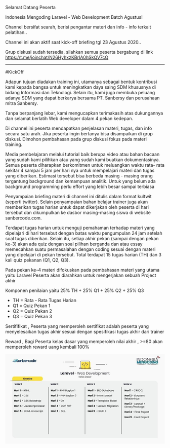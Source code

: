 Selamat Datang Peserta 

Indonesia Mengoding Laravel -  Web Development Batch Agustus!

Channel bersifat searah, berisi pengantar materi dan info - info terkait pelatihan..

Channel ini akan aktif saat kick-off briefing tgl 23 Agustus 2020..

Grup diskusi sudah tersedia, silahkan semua peserta bergabung di link 
https://t.me/joinchat/N26HyhxzKBrIA0hSkQV7cQ

----

#KickOff 

Adapun tujuan diadakan training ini, utamanya sebagai bentuk kontribusi kami
kepada bangsa untuk meningkatkan daya saing SDM khususnya di bidang Informasi dan Teknologi. Selain itu, kami juga membuka peluang adanya SDM yang dapat berkarya bersama PT. Sanbersy dan perusahaan mitra Sanbersy.

Tanpa berpanjang lebar, kami mengucapkan terimakasih atas dukungannya dan selamat berlatih Web developer dalam 4 pekan kedepan.

Di channel ini peserta mendapatkan penjelasan materi, tugas, dan info secara satu arah. Jika peserta ingin bertanya bisa disampaikan di grup diskusi. Dimohon pembahasan pada grup diskusi fokus pada materi training.

Media pembelajaran melalui tutorial baik berupa video atau bahan bacaan yang sudah kami pilihkan atau yang sudah kami buatkan dokumentasinya. Semua peserta diharapkan berkomitmen untuk meluangkan waktu rata- rata sekitar 4 sampai 5 jam  per hari nya untuk mempelajari materi dan tugas yang diberikan. Estimasi tersebut bisa berbeda masing - masing orang tergantung background dan kemampuan analitik. Untuk yang belum ada background programming perlu effort yang lebih besar sampai terbiasa

Penyampaian briefing materi di channel ini ditulis dalam format kultwit (seperti twitter). Selain penyampaian bahan belajar trainer juga akan memberikan tugas harian untuk dapat dikerjakan oleh peserta di hari tersebut dan dikumpulkan ke dasbor masing-masing siswa di website sanbercode.com.

Terdapat tugas harian untuk menguji pemahaman terhadap materi yang dipelajari di hari tersebut dengan batas waktu pengumpulan 24 jam setelah soal tugas diberikan. Selain itu, setiap akhir pekan (sampai dengan pekan ke-3) akan ada quiz  dengan soal pilihan berganda dan atau essay memecahkan suatu permasalahan dengan coding sesuai dengan materi yang dipelajari di pekan tersebut. Total terdapat 15 tugas harian (TH) dan 3 kali quiz pekanan (Q1, Q2, Q3).

Pada pekan ke-4 materi difokuskan pada pembahasan materi yang utama yaitu Laravel Peserta akan diarahkan untuk mengerjakan sebuah Project akhir

Komponen penilaian yaitu 25% TH + 25% Q1 + 25% Q2 + 25% Q3
* TH = Rata - Rata Tugas Harian 
* Q1 = Quiz Pekan 1 
* Q2 = Quiz Pekan 2
* Q3 = Quiz Pekan 3

Sertififikat , 
Peserta yang memperoleh sertifikat adalah peserta yang menyelesaikan tugas akhir sesuai dengan spesifikasi tugas akhir dari trainer

Reward , Bagi Peserta kelas dasar yang memperoleh nilai akhir , >=80 akan memperoleh reward uang kembali 100%

![alt text](https://github.com/miftanurfarid/Laravel_Web_Development/blob/master/pict/photo_2020-08-24_23-15-18.jpg "Logo Title Text 1")
